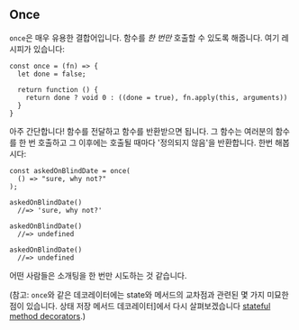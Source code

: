 ## Once

`once`은 매우 유용한 결합어입니다. 함수를 *한 번만* 호출할 수 있도록 해줍니다. 여기 레시피가 있습니다:

    const once = (fn) => {
      let done = false;

      return function () {
        return done ? void 0 : ((done = true), fn.apply(this, arguments))
      }
    }

아주 간단합니다! 함수를 전달하고 함수를 반환받으면 됩니다. 그 함수는 여러분의 함수를 한 번 호출하고 그 이후에는 호출될 때마다 '정의되지 않음'을 반환합니다. 한번 해봅시다:

    const askedOnBlindDate = once(
      () => "sure, why not?"
    );

    askedOnBlindDate()
      //=> 'sure, why not?'

    askedOnBlindDate()
      //=> undefined

    askedOnBlindDate()
      //=> undefined

어떤 사람들은 소개팅을 한 번만 시도하는 것 같습니다.

(참고: `once`와 같은 데코레이터에는 state와 메서드의 교차점과 관련된 몇 가지 미묘한 점이 있습니다. 상태 저장 메서드 데코레이터]에서 다시 살펴보겠습니다 [stateful method decorators](#stateful-method-decorators).)
